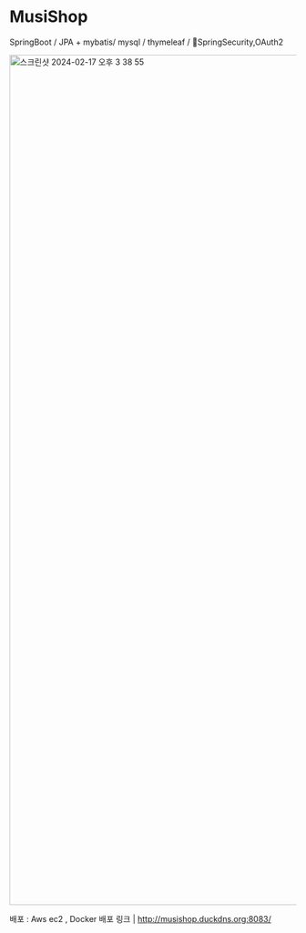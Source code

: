 # MusiShop
SpringBoot /
JPA + mybatis/
mysql /
thymeleaf /
SpringSecurity,OAuth2

<img width="1493" alt="스크린샷 2024-02-17 오후 3 38 55" src="https://github.com/Kim-Dayeong/MusiShop/assets/114847045/9fcb2c59-9a37-4f3e-bd5c-ba238008c7f4">

배포 : Aws ec2 , Docker 
배포 링크 | http://musishop.duckdns.org:8083/ 

